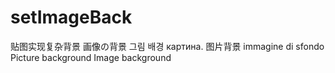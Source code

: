 # setImageBack
贴图实现复杂背景
画像の背景  그림 배경 картина.
图片背景  immagine di sfondo
Picture background
Image background
